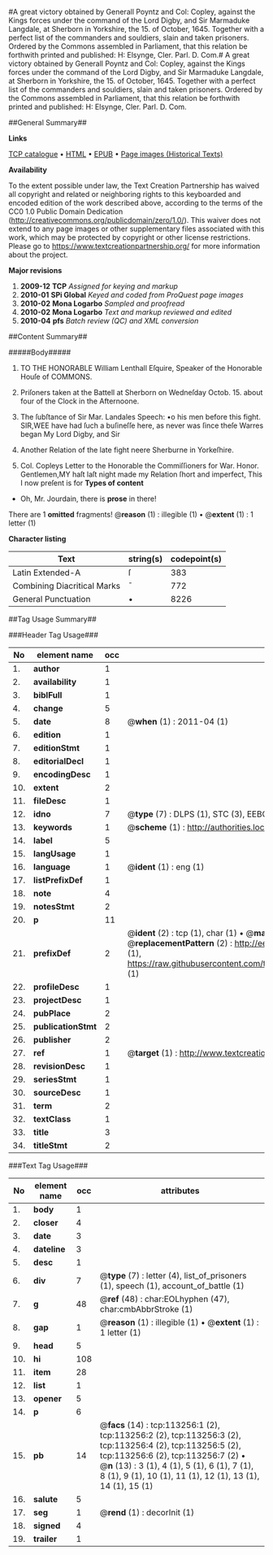 #A great victory obtained by Generall Poyntz and Col: Copley, against the Kings forces under the command of the Lord Digby, and Sir Marmaduke Langdale, at Sherborn in Yorkshire, the 15. of October, 1645. Together with a perfect list of the commanders and souldiers, slain and taken prisoners. Ordered by the Commons assembled in Parliament, that this relation be forthwith printed and published: H: Elsynge, Cler. Parl. D. Com.#
A great victory obtained by Generall Poyntz and Col: Copley, against the Kings forces under the command of the Lord Digby, and Sir Marmaduke Langdale, at Sherborn in Yorkshire, the 15. of October, 1645. Together with a perfect list of the commanders and souldiers, slain and taken prisoners. Ordered by the Commons assembled in Parliament, that this relation be forthwith printed and published: H: Elsynge, Cler. Parl. D. Com.

##General Summary##

**Links**

[TCP catalogue](http://www.ota.ox.ac.uk/tcp/)  • 
[HTML](http://tei.it.ox.ac.uk/tcp/Texts-HTML/free/A85/A85634.html)  • 
[EPUB](http://tei.it.ox.ac.uk/tcp/Texts-EPUB/free/A85/A85634.epub) • 
[Page images (Historical Texts)](https://historicaltexts.jisc.ac.uk/eebo-99861128e)

**Availability**

To the extent possible under law, the Text Creation Partnership has waived all copyright and related or neighboring rights to this keyboarded and encoded edition of the work described above, according to the terms of the CC0 1.0 Public Domain Dedication (http://creativecommons.org/publicdomain/zero/1.0/). This waiver does not extend to any page images or other supplementary files associated with this work, which may be protected by copyright or other license restrictions. Please go to https://www.textcreationpartnership.org/ for more information about the project.

**Major revisions**

1. __2009-12__ __TCP__ *Assigned for keying and markup*
1. __2010-01__ __SPi Global__ *Keyed and coded from ProQuest page images*
1. __2010-02__ __Mona Logarbo__ *Sampled and proofread*
1. __2010-02__ __Mona Logarbo__ *Text and markup reviewed and edited*
1. __2010-04__ __pfs__ *Batch review (QC) and XML conversion*

##Content Summary##

#####Body#####

1. TO THE HONORABLE William Lenthall Eſquire, Speaker of the Honorable Houſe of COMMONS.

1. Priſoners taken at the Battell at Sherborn on Wedneſday Octob. 15. about four of the Clock in the Afternoone.

1. The ſubſtance of Sir Mar. Landales Speech: •o his men before this fight.
SIR,WEE have had ſuch a buſineſſe here, as never was ſince theſe Warres began My Lord Digby, and Sir
1. Another Relation of the late fight neere Sherburne in Yorkeſhire.

1. Col. Copleys Letter to the Honorable the Commiſſioners for War.
Honor. Gentlemen,MY haſt laſt night made my Relation ſhort and imperfect, This I now preſent is for 
**Types of content**

  * Oh, Mr. Jourdain, there is **prose** in there!

There are 1 **omitted** fragments! 
 @__reason__ (1) : illegible (1)  •  @__extent__ (1) : 1 letter (1)

**Character listing**


|Text|string(s)|codepoint(s)|
|---|---|---|
|Latin Extended-A|ſ|383|
|Combining             Diacritical Marks|̄|772|
|General Punctuation|•|8226|

##Tag Usage Summary##

###Header Tag Usage###

|No|element name|occ|attributes|
|---|---|---|---|
|1.|__author__|1||
|2.|__availability__|1||
|3.|__biblFull__|1||
|4.|__change__|5||
|5.|__date__|8| @__when__ (1) : 2011-04 (1)|
|6.|__edition__|1||
|7.|__editionStmt__|1||
|8.|__editorialDecl__|1||
|9.|__encodingDesc__|1||
|10.|__extent__|2||
|11.|__fileDesc__|1||
|12.|__idno__|7| @__type__ (7) : DLPS (1), STC (3), EEBO-CITATION (1), PROQUEST (1), VID (1)|
|13.|__keywords__|1| @__scheme__ (1) : http://authorities.loc.gov/ (1)|
|14.|__label__|5||
|15.|__langUsage__|1||
|16.|__language__|1| @__ident__ (1) : eng (1)|
|17.|__listPrefixDef__|1||
|18.|__note__|4||
|19.|__notesStmt__|2||
|20.|__p__|11||
|21.|__prefixDef__|2| @__ident__ (2) : tcp (1), char (1)  •  @__matchPattern__ (2) : ([0-9\-]+):([0-9IVX]+) (1), (.+) (1)  •  @__replacementPattern__ (2) : http://eebo.chadwyck.com/downloadtiff?vid=$1&page=$2 (1), https://raw.githubusercontent.com/textcreationpartnership/Texts/master/tcpchars.xml#$1 (1)|
|22.|__profileDesc__|1||
|23.|__projectDesc__|1||
|24.|__pubPlace__|2||
|25.|__publicationStmt__|2||
|26.|__publisher__|2||
|27.|__ref__|1| @__target__ (1) : http://www.textcreationpartnership.org/docs/. (1)|
|28.|__revisionDesc__|1||
|29.|__seriesStmt__|1||
|30.|__sourceDesc__|1||
|31.|__term__|2||
|32.|__textClass__|1||
|33.|__title__|3||
|34.|__titleStmt__|2||


###Text Tag Usage###

|No|element name|occ|attributes|
|---|---|---|---|
|1.|__body__|1||
|2.|__closer__|4||
|3.|__date__|3||
|4.|__dateline__|3||
|5.|__desc__|1||
|6.|__div__|7| @__type__ (7) : letter (4), list_of_prisoners (1), speech (1), account_of_battle (1)|
|7.|__g__|48| @__ref__ (48) : char:EOLhyphen (47), char:cmbAbbrStroke (1)|
|8.|__gap__|1| @__reason__ (1) : illegible (1)  •  @__extent__ (1) : 1 letter (1)|
|9.|__head__|5||
|10.|__hi__|108||
|11.|__item__|28||
|12.|__list__|1||
|13.|__opener__|5||
|14.|__p__|6||
|15.|__pb__|14| @__facs__ (14) : tcp:113256:1 (2), tcp:113256:2 (2), tcp:113256:3 (2), tcp:113256:4 (2), tcp:113256:5 (2), tcp:113256:6 (2), tcp:113256:7 (2)  •  @__n__ (13) : 3 (1), 4 (1), 5 (1), 6 (1), 7 (1), 8 (1), 9 (1), 10 (1), 11 (1), 12 (1), 13 (1), 14 (1), 15 (1)|
|16.|__salute__|5||
|17.|__seg__|1| @__rend__ (1) : decorInit (1)|
|18.|__signed__|4||
|19.|__trailer__|1||
